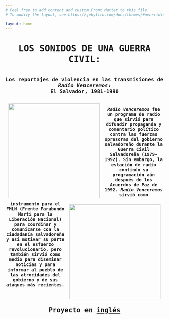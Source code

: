 ```yaml
---
# Feel free to add content and custom Front Matter to this file.
# To modify the layout, see https://jekyllrb.com/docs/themes/#overriding-theme-defaults

layout: home
---
```

<center><tt><h1><b>LOS SONIDOS DE UNA GUERRA CIVIL:</b><h1>
<h3>Los reportajes de violencia en las transmisiones de <i>Radio Venceremos</i>: 
<br>
El Salvador, 1981-1990
<br> 
  <br>
<img style="padding: 10px;" align="left" width="290" height="300" src="https://github.com/lgsump/radio-venceremos-espanol/assets/122332459/ec73fb70-cb52-4da4-aeb7-2ad69ea23ff2"><img style="padding: 10px;" align="right" width="290" height="300" src="https://github.com/lgsump/radio-venceremos-espanol/assets/122332459/131e340a-4d86-4341-9466-c5167aa9dce1"><h4><b><i>Radio Venceremos</i></b> fue un programa de radio que sirvió para difundir propaganda y comentario político contra las fuerzas opresoras del gobierno salvadoreño durante la Guerra Civil Salvadoreña (1979-1992). Sin embargo, la estación de radio continúo su programación aún después de los Acuerdos de Paz de 1992. <i>Radio Venceremos</i> sirvió como instrumento para el FMLN (Frente Farabundo Martí para la Liberación Nacional) para coordinar y comunicarse con la ciudadanía salvadoreña y así motivar su parte en el esfuerzo revolucionario, pero también sirvió como medio para diseminar noticias y para informar al pueblo de las atrocidades del gobierno y de sus ataques más recientes.
  <br>
  <br>
<br>
<h2>Proyecto en <a href="https://lgsump.github.io/radio-venceremos-english/">inglés</a></h2>
<br>
